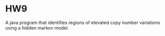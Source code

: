 # HW9

A java program that identifies regions of elevated copy number variations using a hidden markov model.
